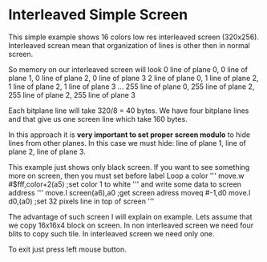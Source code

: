 # Interleaved Simple Screen

This simple example shows 16 colors low res interleaved screen (320x256).
Interleaved screan mean that organization of lines is other then in normal screen.

So memory on our interleaved screen will look
0 line of plane 0, 0 line of plane 1, 0 line of plane 2, 0 line of plane 3
2 line of plane 0, 1 line of plane 2, 1 line of plane 2, 1 line of plane 3
...
255 line of plane 0, 255 line of plane 2, 255 line of plane 2, 255 line of plane 3

Each bitplane line will take 320/8 = 40 bytes. We have four bitplane lines and that give us
one screen line which take 160 bytes.

In this approach it is **very important to set proper screen modulo** to hide lines from other planes.
In this case we must hide: line of plane 1, line of plane 2, line of plane 3.

This example just shows only black screen.
If you want to see something more on screen, then you must set before label Loop a color
''' 
		move.w	#$fff,color+2(a5)	;set color 1 to white
''' 
and write some data to screen address
'''
		move.l	screen(a6),a0		;get screen adress
		moveq	#-1,d0
		move.l	d0,(a0)			;set 32 pixels line in top of screen
'''

The advantage of such screen I will explain on example. Lets assume that we 
copy 16x16x4 block on screen. In non interleaved screen we need four blits to copy
such tile. In interleaved screen we need only one. 

To exit just press left mouse button.